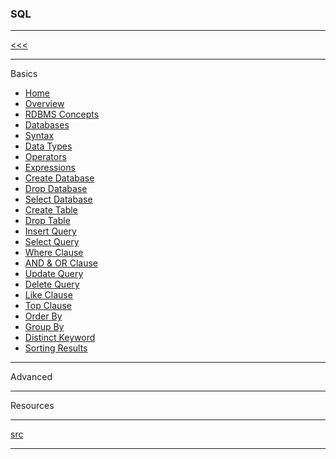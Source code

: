 
### SQL

---

[<<<](https://github.com/ttltrk/PRG/blob/master/MANUALS.MD)

---

Basics

* <a href="">Home</a>
* <a href="">Overview</a>
* <a href="">RDBMS Concepts</a>
* <a href="">Databases</a>
* <a href="">Syntax</a>
* <a href="">Data Types</a>
* <a href="">Operators</a>
* <a href="">Expressions</a>
* <a href="">Create Database</a>
* <a href="">Drop Database</a>
* <a href="">Select Database</a>
* <a href="">Create Table</a>
* <a href="">Drop Table</a>
* <a href="">Insert Query</a>
* <a href="">Select Query</a>
* <a href="">Where Clause</a>
* <a href="">AND & OR Clause</a>
* <a href="">Update Query</a>
* <a href="">Delete Query</a>
* <a href="">Like Clause</a>
* <a href="">Top Clause</a>
* <a href="">Order By</a>
* <a href="">Group By</a>
* <a href="">Distinct Keyword</a>
* <a href="">Sorting Results</a>

---

Advanced

---

Resources

---

[src](https://www.tutorialspoint.com/sql/index.htm)

---
